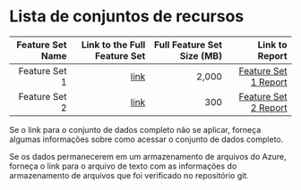 # Lista de conjuntos de recursos
|  Feature Set Name | Link to the Full Feature Set   | Full Feature Set Size (MB)  | Link to Report |
| ---:| ---: | ---: | ---: |
| Feature Set 1 | [link](link/to/feature/set1) | 2,000 | [Feature Set 1 Report](link/to/report1)|
| Feature Set 2 | [link](link/to/feature/set2) | 300 | [Feature Set 2 Report](link/to/report2)|

Se o link para o conjunto de dados completo não se aplicar, forneça algumas informações sobre como acessar o conjunto de dados completo. 

Se os dados permanecerem em um armazenamento de arquivos do Azure, forneça o link para o arquivo de texto com as informações do armazenamento de arquivos que foi verificado no repositório git. 